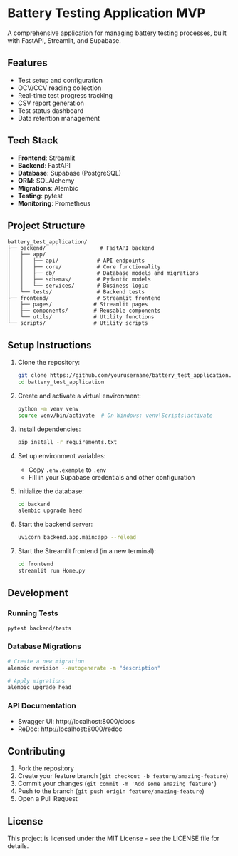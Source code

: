 # Battery Testing Application MVP

A comprehensive application for managing battery testing processes, built with FastAPI, Streamlit, and Supabase.

## Features

- Test setup and configuration
- OCV/CCV reading collection
- Real-time test progress tracking
- CSV report generation
- Test status dashboard
- Data retention management

## Tech Stack

- **Frontend**: Streamlit
- **Backend**: FastAPI
- **Database**: Supabase (PostgreSQL)
- **ORM**: SQLAlchemy
- **Migrations**: Alembic
- **Testing**: pytest
- **Monitoring**: Prometheus

## Project Structure

```
battery_test_application/
├── backend/                 # FastAPI backend
│   ├── app/
│   │   ├── api/            # API endpoints
│   │   ├── core/           # Core functionality
│   │   ├── db/             # Database models and migrations
│   │   ├── schemas/        # Pydantic models
│   │   └── services/       # Business logic
│   └── tests/              # Backend tests
├── frontend/               # Streamlit frontend
│   ├── pages/             # Streamlit pages
│   ├── components/        # Reusable components
│   └── utils/             # Utility functions
└── scripts/               # Utility scripts
```

## Setup Instructions

1. Clone the repository:
   ```bash
   git clone https://github.com/yourusername/battery_test_application.git
   cd battery_test_application
   ```

2. Create and activate a virtual environment:
   ```bash
   python -m venv venv
   source venv/bin/activate  # On Windows: venv\Scripts\activate
   ```

3. Install dependencies:
   ```bash
   pip install -r requirements.txt
   ```

4. Set up environment variables:
   - Copy `.env.example` to `.env`
   - Fill in your Supabase credentials and other configuration

5. Initialize the database:
   ```bash
   cd backend
   alembic upgrade head
   ```

6. Start the backend server:
   ```bash
   uvicorn backend.app.main:app --reload
   ```

7. Start the Streamlit frontend (in a new terminal):
   ```bash
   cd frontend
   streamlit run Home.py
   ```

## Development

### Running Tests
```bash
pytest backend/tests
```

### Database Migrations
```bash
# Create a new migration
alembic revision --autogenerate -m "description"

# Apply migrations
alembic upgrade head
```

### API Documentation
- Swagger UI: http://localhost:8000/docs
- ReDoc: http://localhost:8000/redoc

## Contributing

1. Fork the repository
2. Create your feature branch (`git checkout -b feature/amazing-feature`)
3. Commit your changes (`git commit -m 'Add some amazing feature'`)
4. Push to the branch (`git push origin feature/amazing-feature`)
5. Open a Pull Request

## License

This project is licensed under the MIT License - see the LICENSE file for details.